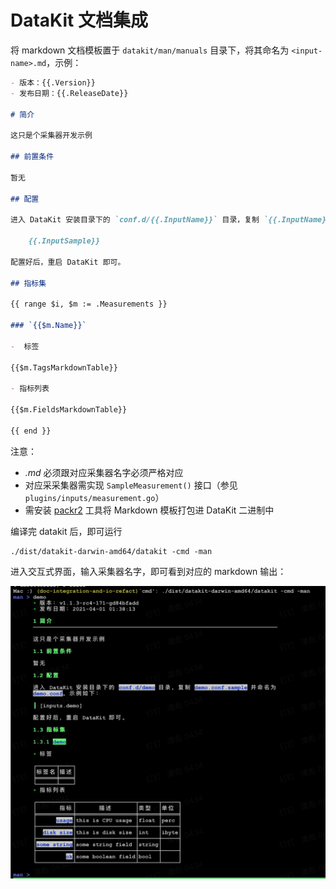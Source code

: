 # DataKit 文档集成

将 markdown 文档模板置于  `datakit/man/manuals` 目录下，将其命名为 `<input-name>.md`，示例：

```markdown
- 版本：{{.Version}}
- 发布日期：{{.ReleaseDate}}

# 简介

这只是个采集器开发示例

## 前置条件

暂无

## 配置

进入 DataKit 安装目录下的 `conf.d/{{.InputName}}` 目录，复制 `{{.InputName}}.conf.sample` 并命名为 `{{.InputName}}.conf`。示例如下：

	{{.InputSample}}

配置好后，重启 DataKit 即可。

## 指标集

{{ range $i, $m := .Measurements }}

### `{{$m.Name}}`

-  标签

{{$m.TagsMarkdownTable}}

- 指标列表

{{$m.FieldsMarkdownTable}}

{{ end }}
```

注意：

- _<input-name>.md_ 必须跟对应采集器名字必须严格对应
- 对应采采集器需实现 `SampleMeasurement()` 接口（参见 `plugins/inputs/measurement.go`）
- 需安装 [packr2](https://github.com/gobuffalo/packr/tree/master/v2#binary-installation) 工具将 Markdown 模板打包进 DataKit 二进制中

编译完 datakit 后，即可运行

```shell
./dist/datakit-darwin-amd64/datakit -cmd -man
```

进入交互式界面，输入采集器名字，即可看到对应的 markdown 输出：

![输出示例](demo-markdown.png)
